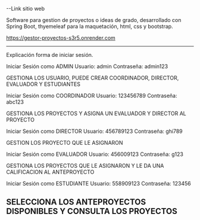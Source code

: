--Link sitio web

Software para gestion de proyectos o ideas de grado, desarrollado con Spring Boot, thyemeleaf para la maquetación, html, css y bootstrap.

https://gestor-proyectos-s3r5.onrender.com


---------------------------------------------------------------
Explicación forma de iniciar sesión.

Iniciar Sesión como ADMIN
 Usuario: admin
 Contraseña: admin123

GESTIONA LOS USUARIO, PUEDE CREAR COORDINADOR, DIRECTOR, EVALUADOR Y ESTUDIANTES

Iniciar Sesión como COORDINADOR
 Usuario: 123456789
 Contraseña: abc123

GESTIONA LOS PROYECTOS Y ASIGNA UN EVALUADOR Y DIRECTOR AL PROYECTO

Iniciar Sesión como DIRECTOR
 Usuario: 456789123
 Contraseña: ghi789

GESTION LOS PROYECTO QUE LE ASIGNARON

Iniciar Sesión como EVALUADOR
 Usuario: 456009123
 Contraseña: g123

GESTIONA LOS PROYECTOS QUE LE ASIGNARON Y LE DA UNA CALIFICACION AL ANTEPROYECTO

Iniciar Sesión como ESTUDIANTE
 Usuario: 558909123
 Contraseña: 123456

SELECCIONA LOS ANTEPROYECTOS DISPONIBLES Y CONSULTA LOS PROYECTOS
---------------------------------------------------------------
